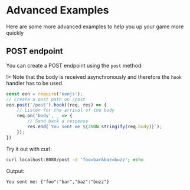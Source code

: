 # Advanced Examples
Here are some more advanced examples to help you up your game more quickly

## POST endpoint
You can create a POST endpoint using the `post` method:

!> Note that the body is received asynchronously and therefore the `hook` handler has to be used.

```js
const eon = require('eonjs');
// Create a post path on /post
eon.post('/post').hook((req, res) => {
    // Listen for the arrival of the body
    req.on('body', _ => {
        // Send back a response
        res.end(`You sent me ${JSON.stringify(req.body)}`);
    });
})
```
Try it out with curl:
```bash
curl localhost:8080/post -d 'foo=bar&baz=buzz'; echo
```
Output:
```txt
You sent me: {"foo":"bar","baz":"buzz"}
```